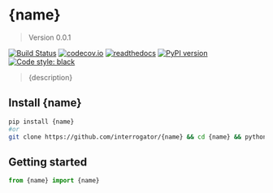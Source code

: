 # {name}

> Version 0.0.1

[![Build Status](https://travis-ci.org/interrogator/{name}.svg?branch=master)](https://travis-ci.org/interrogator/{name})
[![codecov.io](https://codecov.io/gh/interrogator/{name}/branch/master/graph/badge.svg)](https://codecov.io/gh/interrogator/{name})
[![readthedocs](https://readthedocs.org/projects/{name}/badge/?version=latest)](https://{name}.readthedocs.io/en/latest/)
[![PyPI version](https://badge.fury.io/py/{name}.svg)](https://badge.fury.io/py/{name})
[![Code style: black](https://img.shields.io/badge/code%20style-black-000000.svg)](https://github.com/python/black)

> {description}

## Install {name}

```bash
pip install {name}
#or
git clone https://github.com/interrogator/{name} && cd {name} && python.setup.py install
```

## Getting started

```python
from {name} import {name}
```
